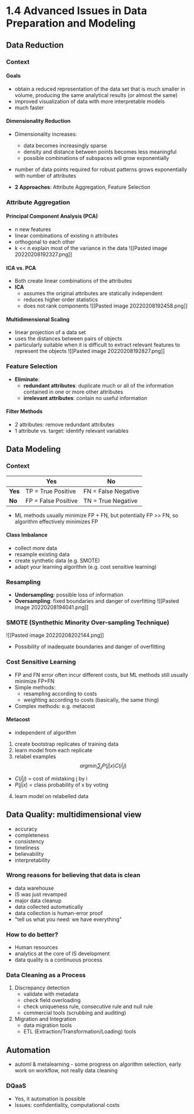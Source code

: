 # 1.4 Advanced Issues in Data Preparation and Modeling
## Data Reduction
### Context
#### Goals
- obtain a reduced representation of the data set that is much smaller in volume, producing the same analytical results (or almost the same)
- improved visualization of data with more interpretable models
- much faster

#### Dimensionality Reduction
- Dimensionality increases:
	- data becomes increasingly sparse
	- density and distance between points becomes less meaningful
	- possible combinations of subspaces will grow exponentially
- number of data points required for robust patterns grows exponentially with number of attributes

- **2 Approaches**: Attribute Aggregation, Feature Selection

### Attribute Aggregation
#### Principal Component Analysis (PCA)
- n new features
- linear combinations of existing n attributes
- orthogonal to each other
- k << n explain most of the variance in the data
![[Pasted image 20220208192327.png]]

#### ICA vs. PCA
- Both create linear combinations of the attributes
- **ICA**
	- assumes the original attributes are statically independent
	- reduces higher order statistics
	- does not rank components
![[Pasted image 20220208192458.png]]

#### Multidimensional Scaling
- linear projection of a data set
- uses the distances between pairs of objects
- particularly suitable when it is difficult to extract relevant features to represent the objects
![[Pasted image 20220208192827.png]]

### Feature Selection
- **Eliminate**:
	- **redundant attributes**: duplicate much or all of the information contained in one or more other attributes
	- **irrelevant attributes**: contain no useful information

#### Filter Methods
- 2 attributes: remove redundant attributes
- 1 attribute vs. target: identify relevant variables

## Data Modeling
### Context
|         | Yes                 | No                  |
| ------- | ------------------- | ------------------- |
| **Yes** | TP = True Positive  | FN = False Negative |
| **No**  | FP = False Positive | TN = True Negative  |

- ML methods usually minimize FP + FN, but potentially FP >> FN, so algorithm effectively minimizes FP

#### Class Imbalance
- collect more data
- resample existing data
- create synthetic data (e.g. SMOTE)
- adapt your learning algorithm (e.g. cost sensitive learning)

### Resampling
- **Undersampling**: possible loss of information
- **Oversampling**: fixed boundaries and danger of overfitting
![[Pasted image 20220208194041.png]]

### SMOTE (Synthethic Minority Over-sampling Technique)
![[Pasted image 20220208202144.png]]
- Possibility of inadequate boundaries and danger of overfitting

### Cost Sensitive Learning
- FP and FN error often incur different costs, but ML methods still usually minimize FP+FN
- Simple methods:
	- resampling according to costs
	- weighting according to costs (basically, the same thing)
- Complex methods: e.g. metacost

#### Metacost
- independent of algorithm
1. create bootstrap replicates of training data
2. learn model from each replicate
3. relabel examples $$argmin_i\sum_j P(j|x)C(i|j)$$
- $C(i|j)$ = cost of mistaking j by i
- $P(j|x)$ = class probability of x by voting
4. learn model on relabelled data

## Data Quality: multidimensional view
- accuracy
- completeness
- consistency
- timeliness
- believability
- interpretability

### Wrong reasons for believing that data is clean
- data warehouse
- IS was just revamped
- major data cleanup
- data collected automatically
- data collection is human-error proof
- "tell us what you need: we have everything"

### How to do better?
- Human resources
- analytics at the core of IS development
- data quality is a continuous process

### Data Cleaning as a Process
1. Discrepancy detection
	- validate with metadata
	- check field overloading
	- check uniqueness rule, consecutive rule and null rule
	- commercial tools (scrubbing and auditing)
2. Migration and Integration
	- data migration tools
	- ETL (Extraction/Transformation/Loading) tools

## Automation
- automl & metalearning - some progress on algorithm selection, early work on workflow, not really data cleaning

### DQaaS
- Yes, it automation is possible
- Issues: confidentiality, computational costs